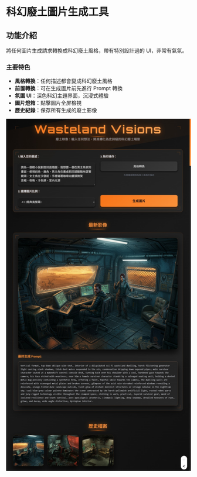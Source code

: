 # 科幻廢土圖片生成工具

## 功能介紹

將任何圖片生成請求轉換成科幻廢土風格，帶有特別設計過的 UI，非常有氣氛。

### 主要特色
- **風格轉換**：任何描述都會變成科幻廢土風格
- **前置轉換**：可在生成圖片前先進行 Prompt 轉換
- **氛圍 UI**：深色科幻主題界面，沉浸式體驗
- **圖片燈箱**：點擊圖片全屏檢視
- **歷史紀錄**：保存所有生成的廢土影像

![預覽圖](./preview.jpg)